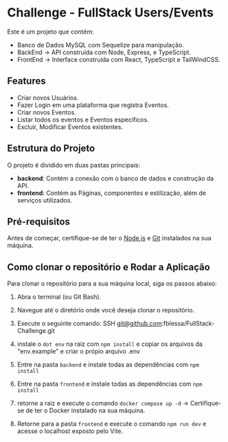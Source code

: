 # Challenge - FullStack Users/Events

Este é um projeto que contém:

- Banco de Dados MySQL com Sequelize para manipulação.
- BackEnd -> API construída com Node, Express, e TypeScript.
- FrontEnd -> Interface construída com React, TypeScript e TailWindCSS.

## Features

- Criar novos Usuários.
- Fazer Login em uma plataforma que registra Eventos.
- Criar novos Eventos.
- Listar todos os eventos e Eventos específicos.
- Excluir, Modificar Eventos existentes.

## Estrutura do Projeto

O projeto é dividido em duas pastas principais:

- **backend**: Contém a conexão com o banco de dados e construção da API.
- **frontend**: Contém as Páginas, componentes e estilização, além de serviços utilizados.

## Pré-requisitos

Antes de começar, certifique-se de ter o [Node.js](https://nodejs.org/) e [Git](https://git-scm.com/) instalados na sua máquina.

## Como clonar o repositório e Rodar a Aplicação

Para clonar o repositório para a sua máquina local, siga os passos abaixo:

1. Abra o terminal (ou Git Bash).
2. Navegue até o diretório onde você deseja clonar o repositório.
3. Execute o seguinte comando:
   SSH
   git@github.com:fblessa/FullStack-Challenge.git

4. instale o `dot env` na raiz com `npm install` e copiar os arquivos da "env.example" e criar o própio arquivo .env
5. Entre na pasta `backend` e instale todas as dependências com `npm install`
6. Entre na pasta `frontend` e instale todas as dependências com `npm install`
7. retorne a raiz e execute o comando `docker compose up -d` -> Certifique-se de ter o Docker instalado na sua máquina.
8. Retorne para a pasta `frontend` e execute o comando `npm run dev` e acesse o localhost exposto pelo Vite.
